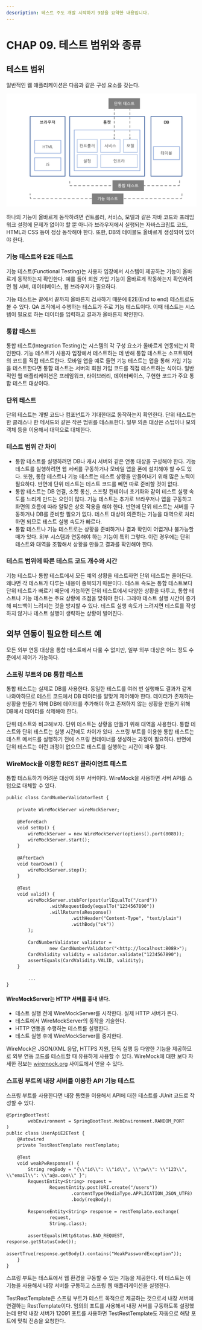 ```yaml
---
description: 테스트 주도 개발 시작하기 9장을 요약한 내용입니다.
---
```


# CHAP 09. 테스트 범위와 종류

## 테스트 범위

일반적인 웹 애플리케이션은 다음과 같은 구성 요소를 갖는다.

![](../../.gitbook/assets/ddd%20%283%29.png)

하나의 기능이 올바르게 동작하려면 컨트롤러, 서비스, 모델과 같은 자바 코드와 프레임워크 설정에 문제가 없어야 할 뿐 아니라 브라우저에서 실행되는 자바스크립트 코드, HTML과 CSS 등이 정상 동작해야 한다. 또한, DB의 테이블도 올바르게 생성되어 있어야 한다.

### 기능 테스트와 E2E 테스트

기능 테스트\(Functional Testing\)는 사용자 입장에서 시스템이 제공하는 기능이 올바르게 동작하는지 확인한다. 예를 들어 회원 가입 기능이 올바르게 작동하는지 확인하려면 웹 서버, 데이터베이스, 웹 브라우저가 필요하다.

기능 테스트는 끝에서 끝까지 올바른지 검사하기 때문에 E2E\(End to end\) 테스트로도 볼 수 있다. QA 조직에서 수행하는 테스트가 주로 기능 테스트이다. 이때 테스트는 시스템이 필요로 하는 데이터를 입력하고 결과가 올바른지 확인한다.

### 통합 테스트

통합 테스트\(Integration Testing\)는 시스템의 각 구성 요소가 올바르게 연동되는지 확인한다. 기능 테스트가 사용자 입장에서 테스트하는 데 반해 통합 테스트는 소프트웨어의 코드를 직접 테스트한다. 모바일 앱을 예로 들면 기능 테스트는 앱을 통해 가입 기능을 테스트한다면 통합 테스트는 서버의 회원 가입 코드를 직접 테스트하는 식이다. 일반적인 웹 애플리케이션은 프레임워크, 라이브러리, 데이터베이스, 구현한 코드가 주요 통합 테스트 대상이다.

### 단위 테스트

단위 테스트는 개별 코드나 컴포넌트가 기대한대로 동작하는지 확인한다. 단위 테스트는 한 클래스나 한 메서드와 같은 작은 범위를 테스트한다. 일부 의존 대상은 스텁이나 모의 객체 등을 이용해서 대역으로 대체한다.

### 테스트 범위 간 차이

* 통합 테스트를 실행하려면 DB나 캐시 서버와 같은 연동 대상을 구성해야 한다. 기능 테스트를 실행하려면 웹 서버를 구동하거나 모바일 앱을 폰에 설치해야 할 수도 있다. 또한, 통합 테스트나 기능 테스트는 테스트 상황을 만들어내기 위해 많은 노력이 필요하다. 반면에 단위 테스트는 테스트 코드를 빼면 따로 준비할 것이 없다.
* 통합 테스트는 DB 연결, 소켓 통신, 스프링 컨테이너 초기화와 같이 테스트 실행 속도를 느리게 만드는 요인이 많다. 기능 테스트는 추가로 브라우저나 앱을 구동하고 화면의 흐름에 따라 알맞은 상호 작용을 해야 한다. 반면에 단위 테스트는 서버를 구동하거나 DB를 준비할 필요가 없다. 테스트 대상이 의존하는 기능을 대역으로 처리하면 되므로 테스트 실행 속도가 빠르다.
* 통합 테스트나 기능 테스트로는 상황을 준비하거나 결과 확인이 어렵거나 불가능할 때가 있다. 외부 시스템과 연동해야 하는 기능이 특히 그렇다. 이런 경우에는 단위 테스트와 대역을 조합해서 상황을 만들고 결과를 확인해야 한다.

### 테스트 범위에 따른 테스트 코드 개수와 시간

기능 테스트나 통합 테스트에서 모든 예외 상황을 테스트하면 단위 테스트는 줄어든다. 왜냐면 각 테스트가 다루는 내용이 중복되기 때문이다. 테스트 속도는 통합 테스트보다 단위 테스트가 빠르기 때문에 가능하면 단위 테스트에서 다양한 상황을 다루고, 통합 테스트나 기능 테스트는 주요 상황에 초점을 맞춰야 한다. 그래야 테스트 실행 시간이 증가해 피드백이 느려지는 것을 방지할 수 있다. 테스트 실행 속도가 느려지면 테스트를 작성하지 않거나 테스트 실행이 생략하는 상황이 벌어진다.

## 외부 연동이 필요한 테스트 예

모든 외부 연동 대상을 통합 테스트에서 다룰 수 없지만, 일부 외부 대상은 어느 정도 수준에서 제어가 가능하다.

### 스프링 부트와 DB 통합 테스트

통합 테스트는 실제로 DB를 사용한다. 동일한 테스트를 여러 번 실행해도 결과가 같게 나와야하므로 테스트 코드에서 DB 데이터를 알맞게 제어해야 한다. 데이터가 존재하는 상황을 만들기 위해 DB에 데이터를 추가해야 하고 존재하지 않는 상황을 만들기 위해 DB에서 데이터를 삭제해야 한다.

단위 테스트와 비교해보자. 단위 테스트는 상황을 만들기 위해 대역을 사용한다. 통합 테스트와 단위 테스트는 실행 시간에도 차이가 있다. 스프링 부트를 이용한 통합 테스트는 테스트 메서드를 실행하기 전에 스프링 컨테이너를 생성하는 과정이 필요하다. 반면에 단위 테스트는 이런 과정이 없으므로 테스트를 실행하는 시간이 매우 짧다.

### WireMock을 이용한 REST 클라이언트 테스트

통합 테스트하기 어려운 대상이 외부 서버이다. WireMock을 사용하면 서버 API를 스텁으로 대체할 수 있다.

```text
public class CardNumberValidatorTest {

    private WireMockServer wireMockServer;

    @BeforeEach
    void setUp() {
        wireMockServer = new WireMockServer(options().port(8089));
        wireMockServer.start();
    }

    @AfterEach
    void tearDown() {
        wireMockServer.stop();
    }

    @Test
    void valid() {
        wireMockServer.stubFor(post(urlEqualTo("/card"))
                .withRequestBody(equalTo("1234567890"))
                .willReturn(aResponse()
                        .withHeader("Content-Type", "text/plain")
                        .withBody("ok"))
        );

        CardNumberValidator validator =
                new CardNumberValidator("<http://localhost:8089>");
        CardValidity validity = validator.validate("1234567890");
        assertEquals(CardValidity.VALID, validity);
    }

		...
}
```

#### WireMockServer는 HTTP 서버를 흉내 낸다.

* 테스트 실행 전에 WireMockServer를 시작한다. 실제 HTTP 서버가 뜬다.
* 테스트에서 WireMockServer의 동작을 기술한다.
* HTTP 연동을 수행하는 테스트를 실행한다.
* 테스트 실행 후에 WireMockServer를 중지한다.

WireMock은 JSON/XML 응답, HTTPS 지원, 단독 실행 등 다양한 기능을 제공하므로 외부 연동 코드를 테스트할 때 유용하게 사용할 수 있다. WireMock에 대한 보다 자세한 정보는 [wiremock.org](http://wiremock.org) 사이트에서 얻을 수 있다.

### 스프링 부트의 내장 서버를 이용한 API 기능 테스트

스프링 부트를 사용한다면 내장 톰캣을 이용해서 API에 대한 테스트를 JUnit 코드로 작성할 수 있다.

```text
@SpringBootTest(
		webEnvironment = SpringBootTest.WebEnvironment.RANDOM_PORT
)
public class UserApiE2ETest {
    @Autowired
    private TestRestTemplate restTemplate;

    @Test
    void weakPwResponse() {
        String reqBody = "{\\"id\\": \\"id\\", \\"pw\\": \\"123\\", \\"email\\": \\"a@a.com\\" }";
        RequestEntity<String> request =
                RequestEntity.post(URI.create("/users"))
                        .contentType(MediaType.APPLICATION_JSON_UTF8)
                        .body(reqBody);

        ResponseEntity<String> response = restTemplate.exchange(
                request,
                String.class);

        assertEquals(HttpStatus.BAD_REQUEST, response.getStatusCode());
        assertTrue(response.getBody().contains("WeakPasswordException"));
    }
}
```

스프링 부트는 테스트에서 웹 환경을 구동할 수 있는 기능을 제공한다. 이 테스트는 이 기능을 사용해서 내장 서버를 구동하고 스프링 웹 애플리케이션을 실행한다.

TestRestTemplate은 스프링 부트가 테스트 목적으로 제공하는 것으로서 내장 서버에 연결하는 RestTemplate이다. 임의의 포트를 사용해서 내장 서버를 구동하도록 설정했는데 만약 내장 서버가 12091 포트를 사용하면 TestRestTemplate도 자동으로 해당 포트에 맞춰 전송을 요청한다.

